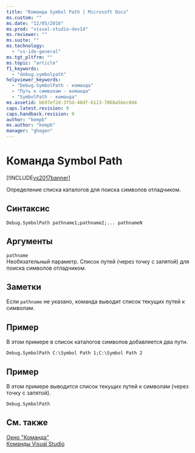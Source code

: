 ```yaml
---
title: "Команда Symbol Path | Microsoft Docs"
ms.custom: ""
ms.date: "12/05/2016"
ms.prod: "visual-studio-dev14"
ms.reviewer: ""
ms.suite: ""
ms.technology: 
  - "vs-ide-general"
ms.tgt_pltfrm: ""
ms.topic: "article"
f1_keywords: 
  - "debug.symbolpath"
helpviewer_keywords: 
  - "Debug.SymbolPath - команда"
  - "Путь к символам - команда"
  - "SymbolPath - команда"
ms.assetid: b697ef2d-3f5d-40df-b113-7068a5bec0d4
caps.latest.revision: 9
caps.handback.revision: 9
author: "kempb"
ms.author: "kempb"
manager: "ghogen"
---
```

# Команда Symbol Path
[!INCLUDE[vs2017banner](../../code-quality/includes/vs2017banner.md)]

Определение списка каталогов для поиска символов отладчиком.  
  
## Синтаксис  
  
```  
Debug.SymbolPath pathname1;pathname2;... pathnameN  
```  
  
## Аргументы  
 `pathname`  
 Необязательный параметр.  Список путей \(через точку с запятой\) для поиска символов отладчиком.  
  
## Заметки  
 Если `pathname` не указано, команда выводит список текущих путей к символам.  
  
## Пример  
 В этом примере в список каталогов символов добавляется два пути.  
  
```  
Debug.SymbolPath C:\Symbol Path 1;C:\Symbol Path 2  
```  
  
## Пример  
 В этом примере выводится список текущих путей к символам \(через точку с запятой\).  
  
```  
Debug.SymbolPath  
```  
  
## См. также  
 [Окно "Команда"](../../ide/reference/command-window.md)   
 [Команды Visual Studio](../../ide/reference/visual-studio-commands.md)